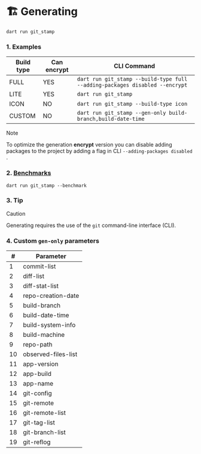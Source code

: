 # 🏗️ Generating

`dart run git_stamp`

### 1. Examples

| Build type | Can encrypt | CLI Command                                                                 |
| ---------- | ----------- | --------------------------------------------------------------------------- |
| FULL       | YES         | `dart run git_stamp --build-type full --adding-packages disabled --encrypt` |
| LITE       | YES         | `dart run git_stamp`                                                        |
| ICON       | NO          | `dart run git_stamp --build-type icon`                                      |
| CUSTOM     | NO          | `dart run git_stamp --gen-only build-branch,build-date-time`                |

> [!NOTE]
> To optimize the generation **encrypt** version you can disable adding packages to the project by adding a flag in CLI `--adding-packages disabled` .

### 2. [Benchmarks](./BENCHMARK.md)

```dart run git_stamp --benchmark```

### 3. Tip

> [!CAUTION]
> Generating requires the use of the `git` command-line interface (CLI).

### 4. Custom `gen-only` parameters 

| #   | Parameter           |
| --- | ------------------- |
| 1   | commit-list         |
| 2   | diff-list           |
| 3   | diff-stat-list      |
| 4   | repo-creation-date  |
| 5   | build-branch        |
| 6   | build-date-time     |
| 7   | build-system-info   |
| 8   | build-machine       |
| 9   | repo-path           |
| 10  | observed-files-list |
| 11  | app-version         |
| 12  | app-build           |
| 13  | app-name            |
| 14  | git-config          |
| 15  | git-remote          |
| 16  | git-remote-list     |
| 17  | git-tag-list        |
| 18  | git-branch-list     |
| 19  | git-reflog          |